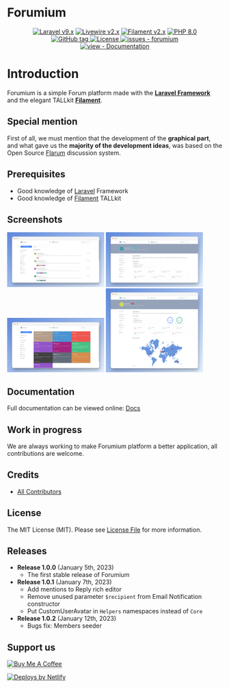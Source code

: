 # Forumium

<p align="center">
    <a href="https://laravel.com"><img alt="Laravel v9.x" src="https://img.shields.io/badge/Laravel-v9.x-FF2D20?style=for-the-badge&logo=laravel"></a>
    <a href="https://laravel-livewire.com"><img alt="Livewire v2.x" src="https://img.shields.io/badge/Livewire-v2.x-FB70A9?style=for-the-badge"></a>
    <a href="https://filamentphp.com/"><img alt="Filament v2.x" src="https://img.shields.io/badge/Filament-v2.x-e9b228?style=for-the-badge"></a>
    <a href="https://php.net"><img alt="PHP 8.0" src="https://img.shields.io/badge/PHP-8.0-777BB4?style=for-the-badge&logo=php"></a>
    <br/>
    <a href="https://github.com/devaslanphp/forumium/releases/">
        <img src="https://img.shields.io/github/tag/devaslanphp/forumium?include_prereleases=&sort=semver&color=blue&style=for-the-badge&version=05012023_2322" alt="GitHub tag">
    </a>
    <a href="#license">
        <img src="https://img.shields.io/badge/License-MIT-blue?style=for-the-badge" alt="License">
    </a>
    <a href="https://github.com/devaslanphp/forumium/issues">
        <img src="https://img.shields.io/github/issues/devaslanphp/forumium?style=for-the-badge" alt="issues - forumium">
    </a>
    <br/>
    <a href="https://devaslanphp.github.io/forumium-docs" title="Go to project documentation">
        <img src="https://img.shields.io/badge/view-Documentation-blue?style=for-the-badge" alt="view - Documentation">
    </a>
</p>

# Introduction

Forumium is a simple Forum platform made with the [**Laravel Framework**](https://laravel.com) and the elegant TALLkit [**Filament**](https://filamentphp.com/).

## Special mention

First of all, we must mention that the development of the **graphical part**, and what gave us the **majority of the development ideas**, was based on the Open Source [Flarum](https://flarum.org/) discussion system.

## Prerequisites

- Good knowledge of [Laravel](https://laravel.com/) Framework
- Good knowledge of [Filament](https://filamentphp.com/) TALLkit 

## Screenshots

<div>
    <img src="github-contents/1.jpg" width="45%"></img> 
    <img src="github-contents/2.jpg" width="45%"></img> 
    <img src="github-contents/3.jpg" width="45%"></img> 
    <img src="github-contents/4.png" width="45%"></img> 
</div>

## Documentation

Full documentation can be viewed online: [Docs](https://devaslanphp.github.io/forumium-docs)

## Work in progress

We are always working to make Forumium platform a better application, all contributions are welcome.

## Credits

- [All Contributors](https://github.com/devaslanphp/forumium/graphs/contributors)

## License

The MIT License (MIT). Please see [License File](LICENSE.md) for more information.

## Releases

- **Release 1.0.0** (January 5th, 2023)
  - The first stable release of Forumium
- **Release 1.0.1** (January 7th, 2023)
  - Add mentions to Reply rich editor
  - Remove unused parameter `$recipient` from Email Notification constructor
  - Put CustomUserAvatar in `Helpers` namespaces instead of `Core`
- **Release 1.0.2** (January 12th, 2023)
  - Bugs fix: Members seeder

## Support us

<a href="https://www.buymeacoffee.com/heloufir" target="_blank"><img src="https://www.buymeacoffee.com/assets/img/custom_images/orange_img.png" alt="Buy Me A Coffee" style="height: 41px !important;width: 174px !important;box-shadow: 0px 3px 2px 0px rgba(190, 190, 190, 0.5) !important;-webkit-box-shadow: 0px 3px 2px 0px rgba(190, 190, 190, 0.5) !important;" ></a>

<a href="https://www.netlify.com"> <img src="https://www.netlify.com/v3/img/components/netlify-color-accent.svg" alt="Deploys by Netlify" /> </a>
